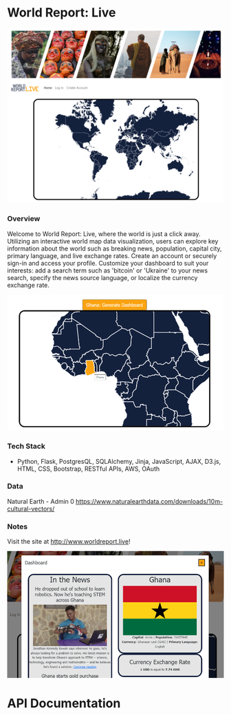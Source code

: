 # World Report: Live

![World Report homepage](app/static/images/preview-pic1.png)

### Overview
Welcome to World Report: Live, where the world is just a click away.  Utilizing an interactive world map data visualization, users can explore key information about the world such as breaking news, population, capital city, primary language, and live exchange rates. Create an account or securely sign-in and access your profile. Customize your dashboard to suit your interests: add a search term such as 'bitcoin' or 'Ukraine' to your news search, specify the news source language, or localize the currency exchange rate.

![Map preview](app/static/images/preview-pic2.png)

### Tech Stack
- Python, Flask, PostgresQL, SQLAlchemy, Jinja, JavaScript, AJAX, D3.js, HTML, CSS, Bootstrap, RESTful APIs, AWS, OAuth

### Data
Natural Earth - Admin 0 
https://www.naturalearthdata.com/downloads/10m-cultural-vectors/


### Notes
Visit the site at http://www.worldreport.live!

![Dhasboard preview](app/static/images/preview-pic3.png)

# API Documentation

